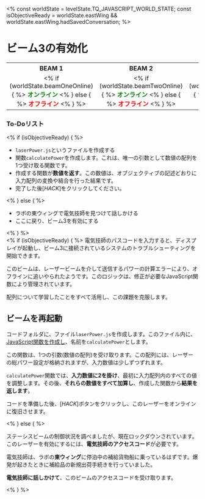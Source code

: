 <%
const worldState = levelState.TQ_JAVASCRIPT_WORLD_STATE;
const isObjectiveReady = worldState.eastWing &&
worldState.eastWing.hadSavedConversation;
%>

# ビーム3の有効化

<style>
table.lasers {
  margin-top: 10px;
}
table.lasers th, table.lasers td {
  text-align: center !important;
}
table.lasers td span {
  font-weight: bold;
}
table.lasers td span.on {
  color: green;
}
table.lasers td span.off {
  color: red;
}
</style>
<table class="lasers">
  <tr>
    <th>BEAM 1</th>
    <th>BEAM 2</th>
    <th>BEAM 3</th>
    <th>BEAM 4</th>
  </tr>
  <tr>
    <td>
      <% if (worldState.beamOneOnline) { %>
        <span class="on">オンライン</span>
      <% } else { %>
        <span class="off">オフライン</span>
      <% } %>
    </td>
    <td>
      <% if (worldState.beamTwoOnline) { %>
      <span class="on">オンライン</span>
      <% } else { %>
        <span class="off">オフライン</span>
      <% } %>
    </td>
    <td>
      <% if (worldState.beamThreeOnline) { %>
      <span class="on">オンライン</span>
      <% } else { %>
        <span class="off">オフライン</span>
      <% } %>
    </td>
    <td>
      <% if (worldState.beamFourOnline) { %>
      <span class="on">オンライン</span>
      <% } else { %>
        <span class="off">オフライン</span>
      <% } %>
    </td>
  </tr>
</table>
<div class="aside">
<h3>To-Doリスト</h3>
<% 
if (isObjectiveReady) {
%>
<ul>
  <li><code>laserPower.js</code>というファイルを作成する</li>
  <li>関数<code>calculatePower</code>を作成します。これは、唯一の引数として数値の配列を1つ受け取る関数です。</li>
  <li>作成する関数が<b>数値を返す</b>。この数値は、オブジェクティブの記述どおりに入力配列の変換や結合を行った結果です。</li>
  <li>完了した後[<em>HACK</em>]をクリックしてください。</li>
</ul>
<% } else { %>
<ul>
  <li>ラボの東ウィングで電気技師を見つけて話しかける</li>
  <li>ここに戻り、ビーム3を有効にする</li>
</ul>
<% } %>
</div>
<% if (isObjectiveReady) { %>
電気技師のパスコードを入力すると、ディスプレイが起動し、ビーム3に接続されているシステムのトラブルシューティングを開始できます。

このビームは、レーザービームを介して送信するパワーの計算エラーにより、オフラインに追いやられたようです。このロジックは、修正が必要なJavaScript関数により管理されています。

配列について学習したことをすべて活用し、この課題を克服します。

## ビームを再起動

コードフォルダに、ファイル`laserPower.js`を作成します。このファイル内に、[JavaScript関数を作成し](https://developer.mozilla.org/en-US/docs/Web/JavaScript/Guide/Functions)、名前を`calculatePower`とします。

この関数は、1つの引数(数値の配列)を受け取ります。この配列には、レーザーの総パワー設定が格納されますが、入力数値は少しずつずれます。

`calculatePower`関数では、**入力数値に2を掛け**、最初に入力配列内のすべての値を調整します。その後、**それらの数値をすべて加算し**、作成した関数から**結果を返します**。

コードを準備した後、[_HACK_]ボタンをクリックし、このレーザーをオンラインに復旧させます。

<% } else { %>

ステーシスビームの制御状況を調べましたが、現在ロックダウンされています。このレーザーを有効にするには、**電気技師のアクセスコード**が必要です。

電気技師は、ラボの**東ウィング**に停泊中の補給貨物船に乗っているはずです。爆発が起きたときに補給品の新規出荷手続きを行っていました。

**電気技師に話しかけて**、このビームのアクセスコードを受け取ります。

<% } %>
